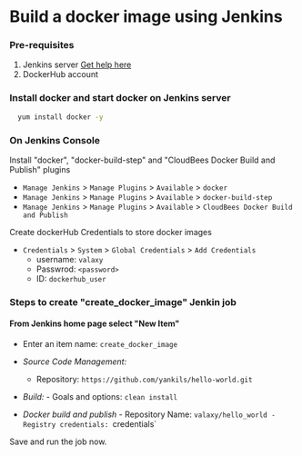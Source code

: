 # Build a docker image using Jenkins


### Pre-requisites

1. Jenkins server [Get help here]()
1. DockerHub account  

### Install docker and start docker on Jenkins server 
```sh 
  yum install docker -y
```
### On Jenkins Console 

Install "docker", "docker-build-step" and "CloudBees Docker Build and Publish" plugins 
 - `Manage Jenkins` > `Manage Plugins` > `Available` > `docker`
 - `Manage Jenkins` > `Manage Plugins` > `Available` > `docker-build-step`
 - `Manage Jenkins` > `Manage Plugins` > `Available` > `CloudBees Docker Build and Publish`

Create dockerHub Credentials to store docker images

- `Credentials` > `System` > `Global Credentials` > `Add Credentials`
    - username: `valaxy`
    - Passwrod: `<password>`
    - ID: `dockerhub_user` 
               
 
### Steps to create "create_docker_image" Jenkin job
 #### From Jenkins home page select "New Item"
   - Enter an item name: `create_docker_image`
     
   - *Source Code Management:*
      - Repository: `https://github.com/yankils/hello-world.git`

   - *Build:*
          - Goals and options: `clean install`

   - *Docker build and publish*
          - Repository Name: `valaxy/hello_world
          - Registry credentials: `credentials`	

Save and run the job now.